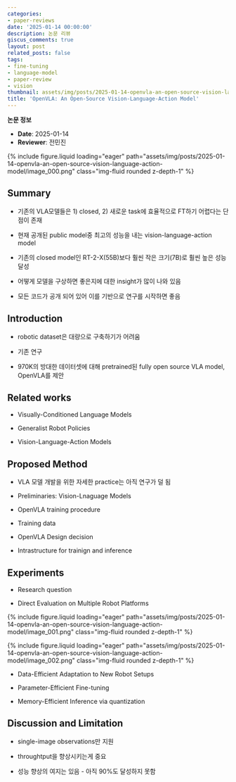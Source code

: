 ```yaml
---
categories:
- paper-reviews
date: '2025-01-14 00:00:00'
description: 논문 리뷰
giscus_comments: true
layout: post
related_posts: false
tags:
- fine-tuning
- language-model
- paper-review
- vision
thumbnail: assets/img/posts/2025-01-14-openvla-an-open-source-vision-language-action-model/thumbnail.jpg
title: 'OpenVLA: An Open-Source Vision-Language-Action Model'
---
```


**논문 정보**
- **Date**: 2025-01-14
- **Reviewer**: 전민진

{% include figure.liquid loading="eager" path="assets/img/posts/2025-01-14-openvla-an-open-source-vision-language-action-model/image_000.png" class="img-fluid rounded z-depth-1" %}

## Summary

- 기존의 VLA모델들은 1) closed, 2) 새로운 task에 효율적으로 FT하기 어렵다는 단점이 존재

- 현재 공개된 public model중 최고의 성능을 내는 vision-language-action model

- 기존의 closed model인 RT-2-X(55B)보다 훨씬 작은 크기(7B)로 훨씬 높은 성능 달성

- 어떻게 모델을 구상하면 좋은지에 대한 insight가 많이 나와 있음

- 모든 코드가 공개 되어 있어 이를 기반으로 연구를 시작하면 좋음

## Introduction

- robotic dataset은 대량으로 구축하기가 어려움

- 기존 연구

- 970K의 방대한 데이터셋에 대해 pretrained된 fully open source VLA model, OpenVLA를 제안

## Related works

- Visually-Conditioned Language Models

- Generalist Robot Policies

- Vision-Language-Action Models

## Proposed Method

- VLA 모델 개발을 위한 자세한 practice는 아직 연구가 덜 됨

- Preliminaries: Vision-Lnaguage Models

- OpenVLA training procedure

- Training data

- OpenVLA Design decision

- Intrastructure for trainign and inference

## Experiments

- Research question

- Direct Evaluation on Multiple Robot Platforms

{% include figure.liquid loading="eager" path="assets/img/posts/2025-01-14-openvla-an-open-source-vision-language-action-model/image_001.png" class="img-fluid rounded z-depth-1" %}

{% include figure.liquid loading="eager" path="assets/img/posts/2025-01-14-openvla-an-open-source-vision-language-action-model/image_002.png" class="img-fluid rounded z-depth-1" %}

- Data-Efficient Adaptation to New Robot Setups

- Parameter-Efficient Fine-tuning

- Memory-Efficient Inference via quantization

## Discussion and Limitation

- single-image observations만 지원

- throughtput을 향상시키는게 중요

- 성능 향상의 여지는 있음 - 아직 90%도 달성하지 못함
